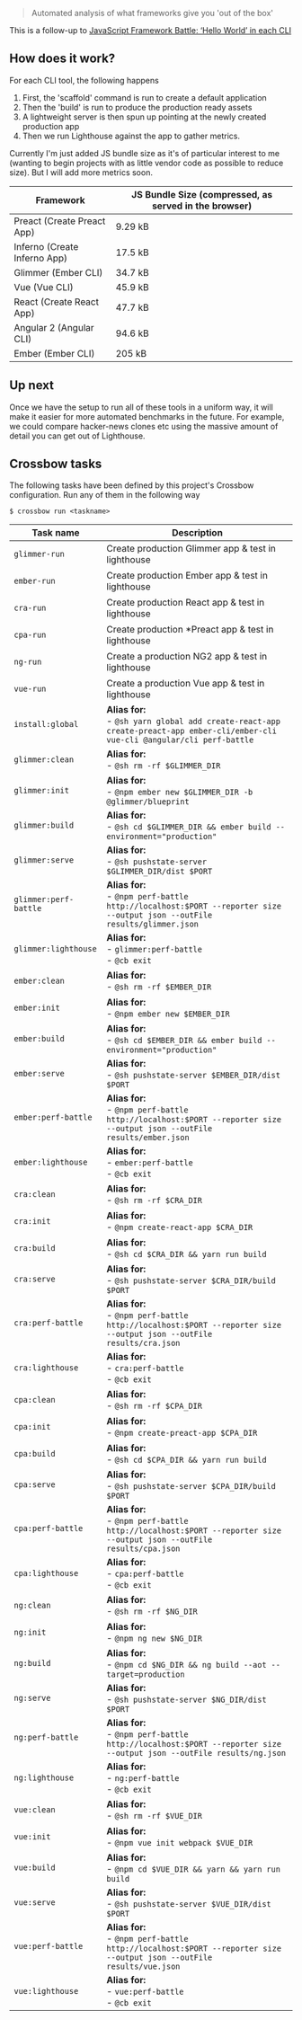 > Automated analysis of what frameworks give you 'out of the box'

This is a follow-up to [JavaScript Framework Battle: ‘Hello World’ in each CLI](https://medium.com/dailyjs/javascript-framework-battle-hello-world-in-each-cli-cfdba8bf5e4b) 

## How does it work?

For each CLI tool, the following happens

1. First, the 'scaffold' command is run to create a default application 
2. Then the 'build' is run to produce the production ready assets
3. A lightweight server is then spun up pointing at the newly created production app
4. Then we run Lighthouse against the app to gather metrics.

Currently I'm just added JS bundle size as it's of particular interest to me (wanting to begin projects
with as little vendor code as possible to reduce size). But I will add more metrics soon.

<!--perf:js-start-->
|Framework|JS Bundle Size (compressed, as served in the browser)|
|---|---|
|Preact (Create Preact App)|9.29 kB|
|Inferno (Create Inferno App)|17.5 kB|
|Glimmer (Ember CLI)|34.7 kB|
|Vue (Vue CLI)|45.9 kB|
|React (Create React App)|47.7 kB|
|Angular 2 (Angular CLI)|94.6 kB|
|Ember (Ember CLI)|205 kB|
<!--perf:js-end-->

## Up next

Once we have the setup to run all of these tools in a uniform way, it will make it easier for
 more automated benchmarks in the future. For example, we could compare hacker-news clones etc using 
 the massive amount of detail you can get out of Lighthouse.
 

<!--crossbow-docs-start-->
## Crossbow tasks

The following tasks have been defined by this project's Crossbow configuration.
Run any of them in the following way
 
```shell
$ crossbow run <taskname>
```
|Task name|Description|
|---|---|
|<pre>`glimmer-run`</pre>|Create production Glimmer app & test in lighthouse|
|<pre>`ember-run`</pre>|Create production Ember app & test in lighthouse|
|<pre>`cra-run`</pre>|Create production React app & test in lighthouse|
|<pre>`cpa-run`</pre>|Create production *Preact app & test in lighthouse|
|<pre>`ng-run`</pre>|Create a production NG2 app & test in lighthouse|
|<pre>`vue-run`</pre>|Create a production Vue app & test in lighthouse|
|<pre>`install:global`</pre>|**Alias for:**<br>- `@sh yarn global add create-react-app create-preact-app ember-cli/ember-cli vue-cli @angular/cli perf-battle`|
|<pre>`glimmer:clean`</pre>|**Alias for:**<br>- `@sh rm -rf $GLIMMER_DIR`|
|<pre>`glimmer:init`</pre>|**Alias for:**<br>- `@npm ember new $GLIMMER_DIR -b @glimmer/blueprint`|
|<pre>`glimmer:build`</pre>|**Alias for:**<br>- `@sh cd $GLIMMER_DIR && ember build --environment="production"`|
|<pre>`glimmer:serve`</pre>|**Alias for:**<br>- `@sh pushstate-server $GLIMMER_DIR/dist $PORT`|
|<pre>`glimmer:perf-battle`</pre>|**Alias for:**<br>- `@npm perf-battle http://localhost:$PORT --reporter size --output json --outFile results/glimmer.json`|
|<pre>`glimmer:lighthouse`</pre>|**Alias for:**<br>- `glimmer:perf-battle`<br>- `@cb exit`|
|<pre>`ember:clean`</pre>|**Alias for:**<br>- `@sh rm -rf $EMBER_DIR`|
|<pre>`ember:init`</pre>|**Alias for:**<br>- `@npm ember new $EMBER_DIR`|
|<pre>`ember:build`</pre>|**Alias for:**<br>- `@sh cd $EMBER_DIR && ember build --environment="production"`|
|<pre>`ember:serve`</pre>|**Alias for:**<br>- `@sh pushstate-server $EMBER_DIR/dist $PORT`|
|<pre>`ember:perf-battle`</pre>|**Alias for:**<br>- `@npm perf-battle http://localhost:$PORT --reporter size --output json --outFile results/ember.json`|
|<pre>`ember:lighthouse`</pre>|**Alias for:**<br>- `ember:perf-battle`<br>- `@cb exit`|
|<pre>`cra:clean`</pre>|**Alias for:**<br>- `@sh rm -rf $CRA_DIR`|
|<pre>`cra:init`</pre>|**Alias for:**<br>- `@npm create-react-app $CRA_DIR`|
|<pre>`cra:build`</pre>|**Alias for:**<br>- `@sh cd $CRA_DIR && yarn run build`|
|<pre>`cra:serve`</pre>|**Alias for:**<br>- `@sh pushstate-server $CRA_DIR/build $PORT`|
|<pre>`cra:perf-battle`</pre>|**Alias for:**<br>- `@npm perf-battle http://localhost:$PORT --reporter size --output json --outFile results/cra.json`|
|<pre>`cra:lighthouse`</pre>|**Alias for:**<br>- `cra:perf-battle`<br>- `@cb exit`|
|<pre>`cpa:clean`</pre>|**Alias for:**<br>- `@sh rm -rf $CPA_DIR`|
|<pre>`cpa:init`</pre>|**Alias for:**<br>- `@npm create-preact-app $CPA_DIR`|
|<pre>`cpa:build`</pre>|**Alias for:**<br>- `@sh cd $CPA_DIR && yarn run build`|
|<pre>`cpa:serve`</pre>|**Alias for:**<br>- `@sh pushstate-server $CPA_DIR/build $PORT`|
|<pre>`cpa:perf-battle`</pre>|**Alias for:**<br>- `@npm perf-battle http://localhost:$PORT --reporter size --output json --outFile results/cpa.json`|
|<pre>`cpa:lighthouse`</pre>|**Alias for:**<br>- `cpa:perf-battle`<br>- `@cb exit`|
|<pre>`ng:clean`</pre>|**Alias for:**<br>- `@sh rm -rf $NG_DIR`|
|<pre>`ng:init`</pre>|**Alias for:**<br>- `@npm ng new $NG_DIR`|
|<pre>`ng:build`</pre>|**Alias for:**<br>- `@npm cd $NG_DIR && ng build --aot --target=production`|
|<pre>`ng:serve`</pre>|**Alias for:**<br>- `@sh pushstate-server $NG_DIR/dist $PORT`|
|<pre>`ng:perf-battle`</pre>|**Alias for:**<br>- `@npm perf-battle http://localhost:$PORT --reporter size --output json --outFile results/ng.json`|
|<pre>`ng:lighthouse`</pre>|**Alias for:**<br>- `ng:perf-battle`<br>- `@cb exit`|
|<pre>`vue:clean`</pre>|**Alias for:**<br>- `@sh rm -rf $VUE_DIR`|
|<pre>`vue:init`</pre>|**Alias for:**<br>- `@npm vue init webpack $VUE_DIR`|
|<pre>`vue:build`</pre>|**Alias for:**<br>- `@npm cd $VUE_DIR && yarn && yarn run build`|
|<pre>`vue:serve`</pre>|**Alias for:**<br>- `@sh pushstate-server $VUE_DIR/dist $PORT`|
|<pre>`vue:perf-battle`</pre>|**Alias for:**<br>- `@npm perf-battle http://localhost:$PORT --reporter size --output json --outFile results/vue.json`|
|<pre>`vue:lighthouse`</pre>|**Alias for:**<br>- `vue:perf-battle`<br>- `@cb exit`|
<!--crossbow-docs-end-->
